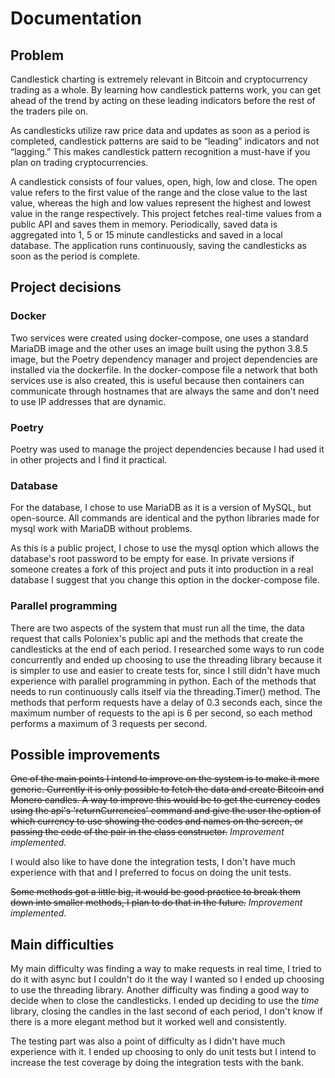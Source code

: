 # Documentation

## Problem

Candlestick charting is extremely relevant in Bitcoin and cryptocurrency trading as a whole. By learning how candlestick patterns work, you can get ahead of the trend by acting on these leading indicators before the rest of the traders pile on.

As candlesticks utilize raw price data and updates as soon as a period is completed, candlestick patterns are said to be “leading” indicators and not “lagging.” This makes candlestick pattern recognition a must-have if you plan on trading cryptocurrencies.

A candlestick consists of four values, open, high, low and close. The open value refers to the first value of the range and the close value to the last value, whereas the high and low values represent the highest and lowest value in the range respectively. This project fetches real-time values from a public API and saves them in memory. Periodically, saved data is aggregated into 1, 5 or 15 minute candlesticks and saved in a local database. The application runs continuously, saving the candlesticks as soon as the period is complete. 


## Project decisions

### Docker

Two services were created using docker-compose, one uses a standard MariaDB image and the other uses an image built using the python 3.8.5 image, but the Poetry dependency manager and project dependencies are installed via the dockerfile. In the docker-compose file a network that both services use is also created, this is useful because then containers can communicate through hostnames that are always the same and don't need to use IP addresses that are dynamic. 

### Poetry

Poetry was used to manage the project dependencies because I had used it in other projects and I find it practical.

### Database

For the database, I chose to use MariaDB as it is a version of MySQL, but open-source. All commands are identical and the python libraries made for mysql work with MariaDB without problems.

As this is a public project, I chose to use the mysql option which allows the database's root password to be empty for ease. In private versions if someone creates a fork of this project and puts it into production in a real database I suggest that you change this option in the docker-compose file. 

### Parallel programming

There are two aspects of the system that must run all the time, the data request that calls Poloniex's public api and the methods that create the candlesticks at the end of each period. I researched some ways to run code concurrently and ended up choosing to use the threading library because it is simpler to use and easier to create tests for, since I still didn't have much experience with parallel programming in python. Each of the methods that needs to run continuously calls itself via the threading.Timer() method. The methods that perform requests have a delay of 0.3 seconds each, since the maximum number of requests to the api is 6 per second, so each method performs a maximum of 3 requests per second. 

<!-- porque thread -->

## Possible improvements

~~One of the main points I intend to improve on the system is to make it more generic. Currently it is only possible to fetch the data and create Bitcoin and Monero candles. A way to improve this would be to get the currency codes using the api's 'returnCurrencies' command and give the user the option of which currency to use showing the codes and names on the screen, or passing the code of the pair in the class constructor.~~ _Improvement implemented._

I would also like to have done the integration tests, I don't have much experience with that and I preferred to focus on doing the unit tests.

~~Some methods got a little big, it would be good practice to break them down into smaller methods, I plan to do that in the future.~~ _Improvement implemented._

## Main difficulties

My main difficulty was finding a way to make requests in real time, I tried to do it with async but I couldn't do it the way I wanted so I ended up choosing to use the threading library. Another difficulty was finding a good way to decide when to close the candlesticks. I ended up deciding to use the _time_ library, closing the candles in the last second of each period, I don't know if there is a more elegant method but it worked well and consistently.

The testing part was also a point of difficulty as I didn't have much experience with it. I ended up choosing to only do unit tests but I intend to increase the test coverage by doing the integration tests with the bank.